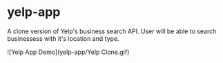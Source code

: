 # yelp-app

A clone version of Yelp's business search API. User will be able to search businessess with it's location and type.

![Yelp App Demo](yelp-app/Yelp Clone.gif)
